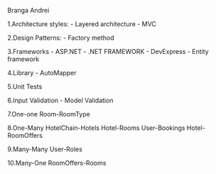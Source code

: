 Branga Andrei

1.Architecture styles:
    - Layered architecture
    - MVC

2.Design Patterns:
    - Factory method

3.Frameworks
    - ASP.NET
    - .NET FRAMEWORK
    - DevExpress 
    - Entity framework

4.Library
    - AutoMapper

5.Unit Tests

6.Input Validation
    - Model Validation

7.One-one
Room-RoomType

8.One-Many
HotelChain-Hotels
Hotel-Rooms
User-Bookings
Hotel-RoomOffers


9.Many-Many
User-Roles


10.Many-One
RoomOffers-Rooms
